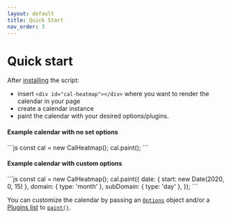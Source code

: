 ```yaml
---
layout: default
title: Quick Start
nav_order: 3
---
```


# Quick start

After [installing](/install.html) the script:

- insert `<div id="cal-heatmap"></div>` where you want to render the calendar in your page
- create a calendar instance
- paint the calendar with your desired options/plugins.

#### Example calendar with no set options

<div class="code-example">
  <div id="default-example-1"></div>
  <script>
    const cal = new CalHeatmap();
    cal.paint({ itemSelector: '#default-example-1' });
  </script>
</div>
```js
const cal = new CalHeatmap();
cal.paint();
```

#### Example calendar with custom options

<div class="code-example">
  <div id="default-example-2"></div>
  <script>
    const cal2 = new CalHeatmap();
    cal2.paint({ itemSelector: '#default-example-2', date: { start: new Date(2020, 0, 15) }, domain: { type: 'month' }, subDomain: { type: 'day' } });
  </script>
</div>
```js
const cal = new CalHeatmap();
cal.paint({
  date: { start: new Date(2020, 0, 15) },
  domain: { type: 'month' },
  subDomain: { type: 'day' },
});
```

You can customize the calendar by passing an [`Options`](/options/) object and/or
a [Plugins list](/plugins/) to [`paint()`](/methods/paint.html).
